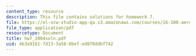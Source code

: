 ```yaml
---
content_type: resource
description: This file contains solutions for homework 7.
file: https://ol-ocw-studio-app-qa.s3.amazonaws.com/courses/16-100-aerodynamics-fall-2005/4b3a91617d133a580befed070ddbf742_hw7_2004soln.pdf
file_type: application/pdf
resourcetype: Document
title: hw7_2004soln.pdf
uid: 4b3a9161-7d13-3a58-0bef-ed070ddbf742
---
```

